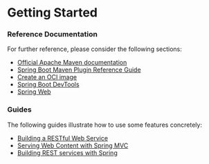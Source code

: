 # Getting Started

### Reference Documentation
For further reference, please consider the following sections:

* [Official Apache Maven documentation](https://maven.apache.org/guides/index.html)
* [Spring Boot Maven Plugin Reference Guide](https://docs.spring.io/spring-boot/docs/3.2.0-M2/maven-plugin/reference/html/)
* [Create an OCI image](https://docs.spring.io/spring-boot/docs/3.2.0-M2/maven-plugin/reference/html/#build-image)
* [Spring Boot DevTools](https://docs.spring.io/spring-boot/docs/3.2.0-M2/reference/htmlsingle/index.html#using.devtools)
* [Spring Web](https://docs.spring.io/spring-boot/docs/3.2.0-M2/reference/htmlsingle/index.html#web)

### Guides
The following guides illustrate how to use some features concretely:

* [Building a RESTful Web Service](https://spring.io/guides/gs/rest-service/)
* [Serving Web Content with Spring MVC](https://spring.io/guides/gs/serving-web-content/)
* [Building REST services with Spring](https://spring.io/guides/tutorials/rest/)

